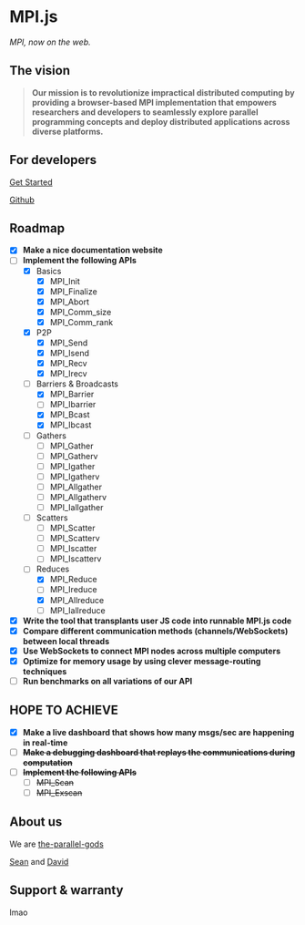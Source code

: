 # MPI.js

_MPI, now on the web._

## The vision

> **Our mission is to revolutionize impractical distributed computing by providing a browser-based MPI implementation that empowers researchers and developers to seamlessly explore parallel programming concepts and deploy distributed applications across diverse platforms.**

## For developers

[Get Started](/mpi.js/docs)

[Github](https://github.com/the-parallel-gods/mpi.js)

## Roadmap


* [x] **Make a nice documentation website**
* [ ] **Implement the following APIs**
  * [x] Basics
    * [x] MPI\_Init
    * [x] MPI\_Finalize
    * [x] MPI\_Abort
    * [x] MPI\_Comm\_size
    * [x] MPI\_Comm\_rank
  * [x] P2P
    * [x] MPI\_Send
    * [x] MPI\_Isend
    * [x] MPI\_Recv
    * [x] MPI\_Irecv
  * [ ] Barriers & Broadcasts
    * [x] MPI\_Barrier
    * [ ] MPI\_Ibarrier
    * [x] MPI\_Bcast
    * [x] MPI\_Ibcast
  * [ ] Gathers
    * [ ] MPI\_Gather
    * [ ] MPI\_Gatherv
    * [ ] MPI\_Igather
    * [ ] MPI\_Igatherv
    * [ ] MPI\_Allgather
    * [ ] MPI\_Allgatherv
    * [ ] MPI\_Iallgather
  * [ ] Scatters
    * [ ] MPI\_Scatter
    * [ ] MPI\_Scatterv
    * [ ] MPI\_Iscatter
    * [ ] MPI\_Iscatterv
  * [ ] Reduces
    * [x] MPI\_Reduce
    * [ ] MPI\_Ireduce
    * [x] MPI\_Allreduce
    * [ ] MPI\_Iallreduce
* [x] **Write the tool that transplants user JS code into runnable MPI.js code**
* [x] **Compare different communication methods (channels/WebSockets) between local threads**
* [x] **Use WebSockets to connect MPI nodes across multiple computers**
* [x] **Optimize for memory usage by using clever message-routing techniques**
* [ ] **Run benchmarks on all variations of our API**

## HOPE TO ACHIEVE

* [x] **Make a live dashboard that shows how many msgs/sec are happening in real-time**
* [ ] **<strike>Make a debugging dashboard that replays the communications during computation</strike>**
* [ ] **<strike>Implement the following APIs</strike>**
  * [ ] <strike>MPI\_Scan</strike>
  * [ ] <strike>MPI\_Exscan</strike>

## About us

We are [the-parallel-gods](https://github.com/the-parallel-gods)

[Sean](https://github.com/SeanSun6814) and [David](https://github.com/1CoolDavid)

## Support & warranty

lmao
